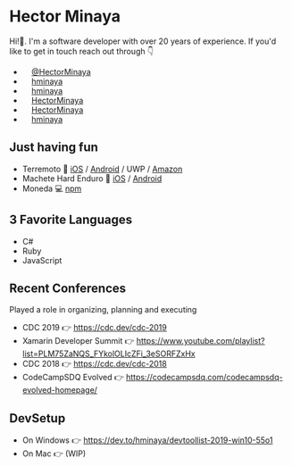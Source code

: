 # Hector Minaya

Hi!👋. I'm a software developer with over 20 years of experience. If you'd like to get in touch reach out through 👇

* <img width="12" height="12" src="https://image.flaticon.com/icons/svg/733/733579.svg"> [@HectorMinaya](https://twitter.com/HectorMinaya)
* <img width="12" height="12" src="https://encrypted-tbn0.gstatic.com/images?q=tbn:ANd9GcSEyS59nqiMsivC84scpTSqMGcywCS6IvDs0HYPSCHO3qK6kbHI&s"> [hminaya](https://dev.to/hminaya)
* <img width="12" height="12" src="https://image.flaticon.com/icons/svg/25/25471.svg"> [hminaya](https://github.com/hminaya)
* <img width="12" height="12" src="https://image.flaticon.com/icons/svg/1384/1384014.svg"> [HectorMinaya](https://www.linkedin.com/in/hectorminaya/)
* <img width="12" height="12" src="https://image.flaticon.com/icons/svg/2111/2111628.svg"> [HectorMinaya](https://stackoverflow.com/users/177394/hminaya)
* <img width="12" height="12" src="https://image.flaticon.com/icons/svg/174/174858.svg"> [hminaya](https://medium.com/@hminaya)

## Just having fun
* Terremoto 📱 [iOS](https://apps.apple.com/us/app/terremoto-earthquake/id1494423474?ls=1) / [Android](https://play.google.com/store/apps/details?id=com.hminaya.terremoto) / UWP / [Amazon](https://www.amazon.com/gp/product/B0841SBY3G)
* Machete Hard Enduro 📱 [iOS](https://apps.apple.com/us/app/mhe/id1493135269?ls=1) / [Android](https://play.google.com/store/apps/details?id=com.machetehardenduro.pro)
* Moneda 💻 [npm](https://www.npmjs.com/package/moneda-cli)

## 3 Favorite Languages

* C#
* Ruby
* JavaScript

## Recent Conferences
Played a role in organizing, planning and executing
* CDC 2019 👉 https://cdc.dev/cdc-2019
* Xamarin Developer Summit 👉 https://www.youtube.com/playlist?list=PLM75ZaNQS_FYkolOLIcZFi_3eSORFZxHx
* CDC 2018 👉 https://cdc.dev/cdc-2018
* CodeCampSDQ Evolved 👉 https://codecampsdq.com/codecampsdq-evolved-homepage/

## DevSetup
* On Windows 👉 https://dev.to/hminaya/devtoollist-2019-win10-55o1
* On Mac 👉 (WIP)
